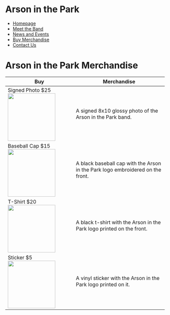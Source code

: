# Arson in the Park
- [Homepage](index.md)
- [Meet the Band](MeetTheBand.md)
- [News and Events](NewsAndEvents.md)
- [Buy Merchandise](BuyMerchandise.md)
- [Contact Us](ContactUs.md)

# Arson in the Park Merchandise

|Buy|Merchandise|
|---|-----------|
|Signed Photo $25 <img src="signed-photo.jpg" width="150" height="150" />|A signed 8x10 glossy photo of the Arson in the Park band.|
|Baseball Cap $15 <img src="baseball-cap.jpg" width="150" height="150" />|A black baseball cap with the Arson in the Park logo embroidered on the front.|
|T-Shirt $20 <img src="tshirt.jpg" width="150" height="150" />|A black t-shirt with the Arson in the Park logo printed on the front.|
|Sticker $5 <img src="sticker.jpg" width="150" height="150" />|A vinyl sticker with the Arson in the Park logo printed on it.|
